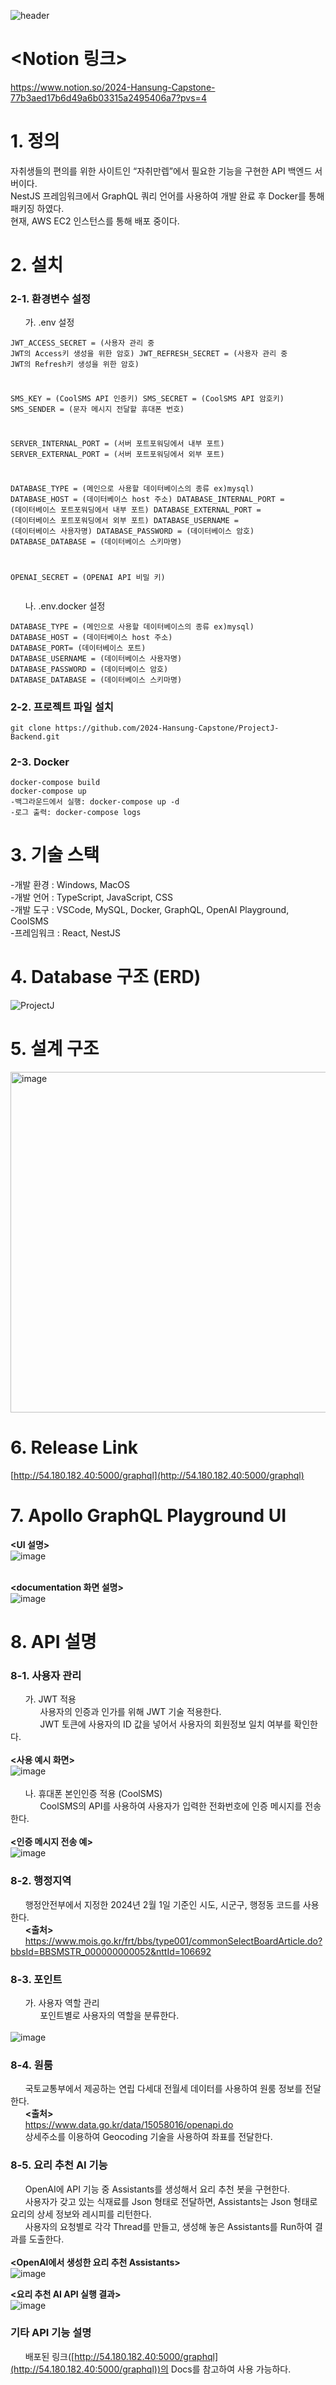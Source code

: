![header](https://capsule-render.vercel.app/api?type=waving&color=gradient&customColorList=10&height=200&text=ProjectJ-Backend&fontSize=50&animation=twinkling&fontAlign=68&fontAlignY=36)
# <Notion 링크>
https://www.notion.so/2024-Hansung-Capstone-77b3aed17b6d49a6b03315a2495406a7?pvs=4

# 1. 정의
﻿자취생들의 편의를 위한 사이트인 “자취만렙”에서 필요한 기능을 구현한 API 백엔드 서버이다. </br>
NestJS 프레임워크에서 GraphQL 쿼리 언어를 사용하여 개발 완료 후 Docker를 통해 패키징 하였다. </br>
현재, AWS EC2 인스턴스를 통해 배포 중이다.


# ﻿2. 설치
### 2-1. 환경변수 설정    
&nbsp;&nbsp;&nbsp;&nbsp;&nbsp;&nbsp;가. .env 설정
                                                        <pre><code>JWT_ACCESS_SECRET = (사용자 관리 중 JWT의 Access키 생성을 위한 암호)
JWT_REFRESH_SECRET = (사용자 관리 중 JWT의 Refresh키 생성을 위한 암호)

SMS_KEY = (CoolSMS API 인증키)
SMS_SECRET = (CoolSMS API 암호키)
SMS_SENDER = (문자 메시지 전달할 휴대폰 번호)

SERVER_INTERNAL_PORT = (서버 포트포워딩에서 내부 포트)
SERVER_EXTERNAL_PORT = (서버 포트포워딩에서 외부 포트)

DATABASE_TYPE = (메인으로 사용할 데이터베이스의 종류 ex)mysql)
DATABASE_HOST = (데이터베이스 host 주소)
DATABASE_INTERNAL_PORT = (데이터베이스 포트포워딩에서 내부 포트)
DATABASE_EXTERNAL_PORT = (데이터베이스 포트포워딩에서 외부 포트)
DATABASE_USERNAME = (데이터베이스 사용자명)
DATABASE_PASSWORD = (데이터베이스 암호)
DATABASE_DATABASE = (데이터베이스 스키마명)

OPENAI_SECRET = (OPENAI API 비밀 키)
</code></pre>

&nbsp;&nbsp;&nbsp;&nbsp;&nbsp;&nbsp;나. .env.docker 설정
<pre><code>DATABASE_TYPE = (메인으로 사용할 데이터베이스의 종류 ex)mysql)
DATABASE_HOST = (데이터베이스 host 주소)
DATABASE_PORT= (데이터베이스 포트)
DATABASE_USERNAME = (데이터베이스 사용자명)
DATABASE_PASSWORD = (데이터베이스 암호)
DATABASE_DATABASE = (데이터베이스 스키마명)</code></pre>
### 2-2. 프로젝트 파일 설치
<pre><code>git clone https://github.com/2024-Hansung-Capstone/ProjectJ-Backend.git
</code></pre>
### 2-3. Docker
<pre><code>docker-compose build
docker-compose up
-백그라운드에서 실행: docker-compose up -d
-로그 출력: docker-compose logs 
</code></pre>

# 3. 기술 스택

-개발 환경 : Windows, MacOS </br>
-개발 언어 : TypeScript, JavaScript, CSS </br>
-개발 도구 : VSCode, MySQL, Docker, GraphQL, OpenAI Playground, CoolSMS </br>
-프레임워크 : React, NestJS </br>

# ﻿4. Database 구조 (ERD)

![ProjectJ](https://github.com/2024-Hansung-Capstone/ProjectJ-Backend/assets/107747359/176afa68-81b9-4cd0-b85d-675cdc2c81cc)


# 5. 설계 구조

<img width="545" alt="image" src="https://github.com/2024-Hansung-Capstone/projectj-frontend/assets/101031116/d03b7673-fba6-4266-a937-b40bf4b3d44f">

# ﻿6. Release Link

[http://54.180.182.40:5000/graphql](http://54.180.182.40:5000/graphql)

# 7. ﻿Apollo GraphQL Playground UI
__<UI 설명>__    
![image](https://github.com/2024-Hansung-Capstone/ProjectJ-Backend/assets/157611169/4263d561-427e-4869-a452-114762befe22)   
<br>      

__<documentation 화면 설명>__    
![image](https://github.com/2024-Hansung-Capstone/ProjectJ-Backend/assets/157611169/6b6b72fc-7ca8-4ef5-986d-ac5d9b7c49e6)
 






# ﻿8. API 설명
### 8-1. 사용자 관리   
&nbsp;&nbsp;&nbsp;&nbsp;&nbsp;&nbsp;가. JWT 적용   
&nbsp;&nbsp;&nbsp;&nbsp;&nbsp;&nbsp;&nbsp;&nbsp;&nbsp;&nbsp;&nbsp;&nbsp;사용자의 인증과 인가를 위해 JWT 기술 적용한다.   
&nbsp;&nbsp;&nbsp;&nbsp;&nbsp;&nbsp;&nbsp;&nbsp;&nbsp;&nbsp;&nbsp;&nbsp;JWT 토큰에 사용자의 ID 값을 넣어서 사용자의 회원정보 일치 여부를 확인한다. </br></br>
__<사용 예시 화면>__   
![image](https://github.com/2024-Hansung-Capstone/ProjectJ-Backend/assets/157611169/dd86e155-2bf9-4088-aa17-b4953d26ba38) </br></br>
&nbsp;&nbsp;&nbsp;&nbsp;&nbsp;&nbsp;나. ﻿휴대폰 본인인증 적용 (CoolSMS)   
&nbsp;&nbsp;&nbsp;&nbsp;&nbsp;&nbsp;&nbsp;&nbsp;&nbsp;&nbsp;&nbsp;&nbsp;﻿CoolSMS의 API를 사용하여 사용자가 입력한 전화번호에 인증 메시지를 전송한다. </br>  
__<인증 메시지 전송 예>__   
![image](https://github.com/2024-Hansung-Capstone/ProjectJ-Backend/assets/157611169/1e7e21fe-ae00-42d7-893d-24b0a7b6cd81)   

### 8-2. 행정지역
&nbsp;&nbsp;&nbsp;&nbsp;&nbsp;&nbsp;행정안전부에서 지정한 2024년 2월 1일 기준인 시도, 시군구, 행정동 코드를 사용한다.    
&nbsp;&nbsp;&nbsp;&nbsp;&nbsp;&nbsp;__<출처>__     
&nbsp;&nbsp;&nbsp;&nbsp;&nbsp;&nbsp;﻿https://www.mois.go.kr/frt/bbs/type001/commonSelectBoardArticle.do?bbsId=BBSMSTR_000000000052&nttId=106692

### 8-3. 포인트
&nbsp;&nbsp;&nbsp;&nbsp;&nbsp;&nbsp;가. 사용자 역할 관리    
&nbsp;&nbsp;&nbsp;&nbsp;&nbsp;&nbsp;&nbsp;&nbsp;&nbsp;&nbsp;&nbsp;&nbsp;포인트별로 사용자의 역할을 분류한다. </br></br>
![image](https://github.com/2024-Hansung-Capstone/ProjectJ-Backend/assets/157611169/7da4224c-f98b-44ee-9ba3-5c9da523ad76)

### 8-4. 원룸    
&nbsp;&nbsp;&nbsp;&nbsp;&nbsp;&nbsp;국토교통부에서 제공하는 연립 다세대 전월세 데이터를 사용하여 원룸 정보를 전달한다.   
&nbsp;&nbsp;&nbsp;&nbsp;&nbsp;&nbsp;__<출처>__   
&nbsp;&nbsp;&nbsp;&nbsp;&nbsp;&nbsp;﻿https://www.data.go.kr/data/15058016/openapi.do   
&nbsp;&nbsp;&nbsp;&nbsp;&nbsp;&nbsp;상세주소를 이용하여 Geocoding 기술을 사용하여 좌표를 전달한다.

### ﻿8-5. 요리 추천 AI 기능    
&nbsp;&nbsp;&nbsp;&nbsp;&nbsp;&nbsp;OpenAI에 API 기능 중 Assistants를 생성해서 요리 추천 봇을 구현한다.   
&nbsp;&nbsp;&nbsp;&nbsp;&nbsp;&nbsp;사용자가 갖고 있는 식재료를 Json 형태로 전달하면, Assistants는 Json 형태로 요리의 상세 정보와 레시피를 리턴한다.   
&nbsp;&nbsp;&nbsp;&nbsp;&nbsp;&nbsp;﻿사용자의 요청별로 각각 Thread를 만들고, 생성해 놓은 Assistants를 Run하여 결과를 도출한다. </br>    
__<OpenAI에서 생성한 요리 추천 Assistants>__   
![image](https://github.com/2024-Hansung-Capstone/ProjectJ-Backend/assets/157611169/cf1bba84-121c-483a-bbf6-41fa152e3bde)   

__<요리 추천 AI API 실행 결과>__     
![image](https://github.com/2024-Hansung-Capstone/ProjectJ-Backend/assets/157611169/6f96c4e1-2880-49b4-9944-9b1a108777ad)    

### 기타 API 기능 설명
&nbsp;&nbsp;&nbsp;&nbsp;&nbsp;&nbsp;배포된 링크([http://54.180.182.40:5000/graphql](http://54.180.182.40:5000/graphql))의 Docs를 참고하여 사용 가능하다.







 

